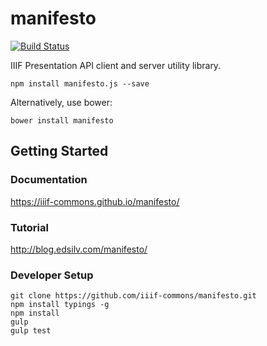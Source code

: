 # manifesto

[![Build Status](https://travis-ci.org/IIIF-Commons/manifesto.svg?branch=master)](https://travis-ci.org/iiif-commons/manifesto)

IIIF Presentation API client and server utility library.

    npm install manifesto.js --save

Alternatively, use bower:

    bower install manifesto

Getting Started
--

### Documentation

https://iiif-commons.github.io/manifesto/


### Tutorial

http://blog.edsilv.com/manifesto/


### Developer Setup

    git clone https://github.com/iiif-commons/manifesto.git
    npm install typings -g
    npm install
    gulp
    gulp test